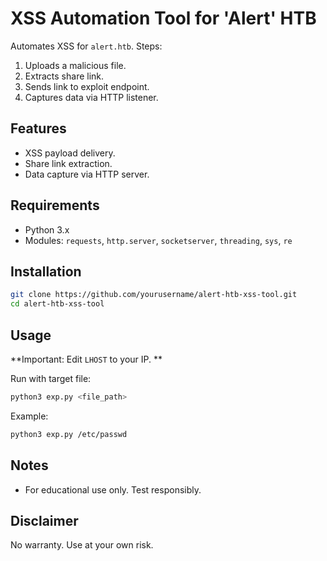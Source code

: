 # XSS Automation Tool for 'Alert' HTB

Automates XSS for `alert.htb`. Steps:
1. Uploads a malicious file.
2. Extracts share link.
3. Sends link to exploit endpoint.
4. Captures data via HTTP listener.

## Features
- XSS payload delivery.
- Share link extraction.
- Data capture via HTTP server.

## Requirements
- Python 3.x
- Modules: `requests`, `http.server`, `socketserver`, `threading`, `sys`, `re`

## Installation
```bash
git clone https://github.com/yourusername/alert-htb-xss-tool.git
cd alert-htb-xss-tool
```

## Usage
**Important: Edit `LHOST` to your IP. **

Run with target file:
```bash
python3 exp.py <file_path>
```
Example:
```bash
python3 exp.py /etc/passwd
```

## Notes
- For educational use only. Test responsibly.

## Disclaimer
No warranty. Use at your own risk.

